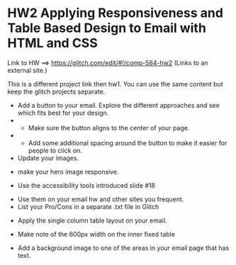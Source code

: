 # HW2 Applying Responsiveness and Table Based Design to Email with HTML and CSS

Link to HW ==> https://glitch.com/edit/#!/comp-584-hw2 (Links to an external site.) 

This is a different project link then hw1. You can use the same content but keep the glitch projects separate. 

- Add a button to your email. Explore the different approaches and see which fits best for your design. 
- - Make sure the button aligns to the center of your page.
- - Add some additional spacing around the button to make it easier for people to click on. 
- Update your images.
* make your hero image responsive.
- Use the accessibility tools introduced slide #18 
* Use them on your email hw and other sites you frequent.
* List your Pro/Cons in a separate .txt file in Glitch
- Apply the single column table layout on your email.
* Make note of the 600px width on the inner fixed table
- Add a background image to one of the areas in your email page that has text.
